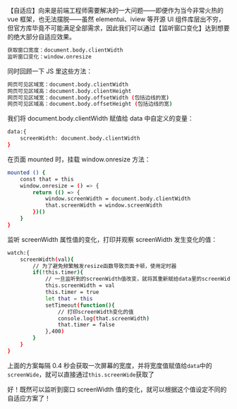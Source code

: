 【自适应】向来是前端工程师需要解决的一大问题——即便作为当今非常火热的 vue 框架，也无法摆脱——虽然 elementui、iview 等开源 UI 组件库层出不穷，但官方库毕竟不可能满足全部需求，因此我们可以通过【监听窗口变化】达到想要的绝大部分自适应效果。

```bash
获取窗口宽度：document.body.clientWidth
监听窗口变化：window.onresize
```

同时回顾一下 JS 里这些方法：

```bash
网页可见区域宽：document.body.clientWidth
网页可见区域高：document.body.clientHeight
网页可见区域宽：document.body.offsetWidth (包括边线的宽)
网页可见区域高：document.body.offsetHeight (包括边线的宽)
```

我们将 document.body.clientWidth 赋值给 data 中自定义的变量：

```bash
data:{
    screenWidth: document.body.clientWidth
}
```

在页面 mounted 时，挂载 window.onresize 方法：

```bash
mounted () {
    const that = this
    window.onresize = () => {
        return (() => {
            window.screenWidth = document.body.clientWidth
            that.screenWidth = window.screenWidth
        })()
    }
}
```

监听 screenWidth 属性值的变化，打印并观察 screenWidth 发生变化的值：

```bash
watch:{
    screenWidth(val){
        // 为了避免频繁触发resize函数导致页面卡顿，使用定时器
        if(!this.timer){
            // 一旦监听到的screenWidth值改变，就将其重新赋给data里的screenWidth
            this.screenWidth = val
            this.timer = true
            let that = this
            setTimeout(function(){
                // 打印screenWidth变化的值
                console.log(that.screenWidth)
                that.timer = false
            },400)
        }
    }
}
```

上面的方案每隔 0.4 秒会获取一次屏幕的宽度，并将宽度值赋值给`data`中的`screenWide`，就可以直接通过`this.screenWide`获取了

好！既然可以监听到窗口 screenWidth 值的变化，就可以根据这个值设定不同的自适应方案了！

